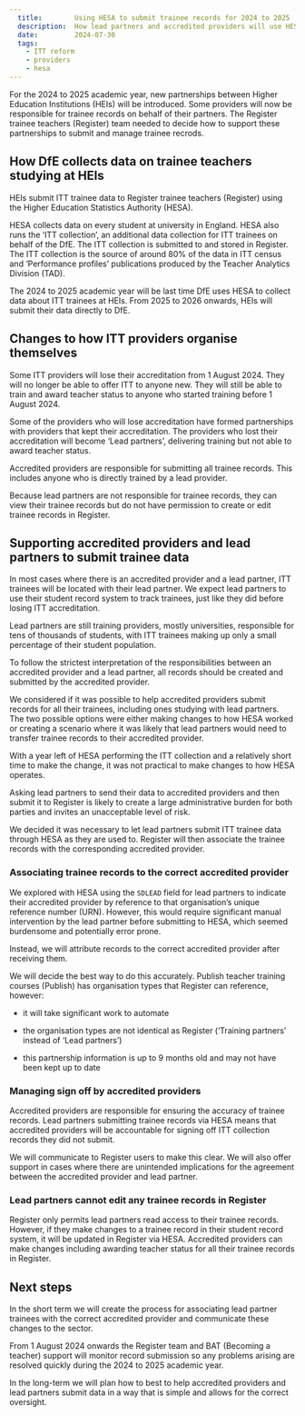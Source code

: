```yaml
---
  title:        Using HESA to submit trainee records for 2024 to 2025
  description:  How lead partners and accredited providers will use HESA to submit trainee records in the 2024 to 2025 academic year
  date:         2024-07-30
  tags:
    - ITT reform
    - providers
    - hesa
---
```


For the 2024 to 2025 academic year, new partnerships between Higher Education Institutions (HEIs) will be introduced. Some providers will now be responsible for trainee records on behalf of their partners. The Register trainee teachers (Register) team needed to decide how to support these partnerships to submit and manage trainee recrods.

## How DfE collects data on trainee teachers studying at HEIs

HEIs submit ITT trainee data to Register trainee teachers (Register) using the Higher Education Statistics Authority (HESA).

HESA collects data on every student at university in England. HESA also runs the ‘ITT collection’, an additional data collection for ITT trainees on behalf of the DfE. The ITT collection is submitted to and stored in Register. The ITT collection is the source of around 80% of the data in ITT census and ‘Performance profiles’ publications produced by the Teacher Analytics Division (TAD).

The 2024 to 2025 academic year will be last time DfE uses HESA to collect data about ITT trainees at HEIs. From 2025 to 2026 onwards, HEIs will submit their data directly to DfE.

## Changes to how ITT providers organise themselves

Some ITT providers will lose their accreditation from 1 August 2024. They will no longer be able to offer ITT to anyone new. They will still be able to train and award teacher status to anyone who started training before 1 August 2024.

Some of the providers who will lose accreditation have formed partnerships with providers that kept their accreditation. The providers who lost their accreditation will become ‘Lead partners’, delivering training but not able to award teacher status.

Accredited providers are responsible for submitting all trainee records. This includes anyone who is directly trained by a lead provider.

Because lead partners are not responsible for trainee records, they can view their trainee records but do not have permission to create or edit trainee records in Register.

## Supporting accredited providers and lead partners to submit trainee data

In most cases where there is an accredited provider and a lead partner, ITT trainees will be located with their lead partner. We expect lead partners to use their student record system to track trainees, just like they did before losing ITT accreditation.

Lead partners are still training providers, mostly universities, responsible for tens of thousands of students, with ITT trainees making up only a small percentage of their student population.

To follow the strictest interpretation of the responsibilities between an accredited provider and a lead partner, all records should be created and submitted by the accredited provider.

We considered if it was possible to help accredited providers submit records for all their trainees, including ones studying with lead partners. The two possible options were either making changes to how HESA worked or creating a scenario where it was likely that lead partners would need to transfer trainee records to their accredited provider.

With a year left of HESA performing the ITT collection and a relatively short time to make the change, it was not practical to make changes to how HESA operates.

Asking lead partners to send their data to accredited providers and then submit it to Register is likely to create a large administrative burden for both parties and invites an unacceptable level of risk.

We decided it was necessary to let lead partners submit ITT trainee data through HESA as they are used to. Register will then associate the trainee records with the corresponding accredited provider.

### Associating trainee records to the correct accredited provider

We explored with HESA using the `SDLEAD` field for lead partners to indicate their accredited provider by reference to that organisation’s unique reference number (URN). However, this would require significant manual intervention by the lead partner before submitting to HESA, which seemed burdensome and potentially error prone.

Instead, we will attribute records to the correct accredited provider after receiving them.

We will decide the best way to do this accurately. Publish teacher training courses (Publish) has organisation types that Register can reference, however:

- it will take significant work to automate

- the organisation types are not identical as Register (‘Training partners’ instead of ‘Lead partners’)

- this partnership information is up to 9 months old and may not have been kept up to date

### Managing sign off by accredited providers

Accredited providers are responsible for ensuring the accuracy of trainee records. Lead partners submitting trainee records via HESA means that accredited providers will be accountable for signing off ITT collection records they did not submit.

We will communicate to Register users to make this clear. We will also offer support in cases where there are unintended implications for the agreement between the accredited provider and lead partner.

### Lead partners cannot edit any trainee records in Register

Register only permits lead partners read access to their trainee records. However, if they make changes to a trainee record in their student record system, it will be updated in Register via HESA. Accredited providers can make changes including awarding teacher status for all their trainee records in Register.

## Next steps

In the short term we will create the process for associating lead partner trainees with the correct accredited provider and communicate these changes to the sector.

From 1 August 2024 onwards the Register team and BAT (Becoming a teacher) support will monitor record submission so any problems arising are resolved quickly during the 2024 to 2025 academic year.

In the long-term we will plan how to best to help accredited providers and lead partners submit data in a way that is simple and allows for the correct oversight.
